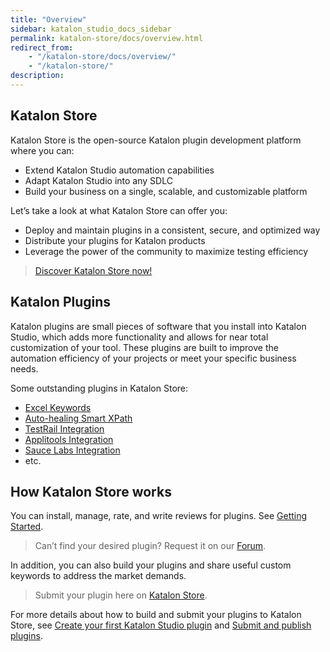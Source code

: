 ```yaml
---
title: "Overview"
sidebar: katalon_studio_docs_sidebar
permalink: katalon-store/docs/overview.html
redirect_from:
    - "/katalon-store/docs/overview/"
    - "/katalon-store/"
description:
---
```

## Katalon Store

Katalon Store is the open-source Katalon plugin development platform where you can:

* Extend Katalon Studio automation capabilities
* Adapt Katalon Studio into any SDLC
* Build your business on a single, scalable, and customizable platform

Let’s take a look at what Katalon Store can offer you:

* Deploy and maintain plugins in a consistent, secure, and optimized way
* Distribute your plugins for Katalon products
* Leverage the power of the community to maximize testing efficiency

> [Discover Katalon Store now!](https://store.katalon.com)

## Katalon Plugins

Katalon plugins are small pieces of software that you install into Katalon Studio, which adds more functionality and allows for near total customization of your tool. These plugins are built to improve the automation efficiency of your projects or meet your specific business needs.

Some outstanding plugins in Katalon Store:

* [Excel Keywords](https://store.katalon.com/product/34/Excel-Keywords)
* [Auto-healing Smart XPath](https://store.katalon.com/product/5/Auto-healing-Smart-XPath)
* [TestRail Integration](https://store.katalon.com/product/13/TestRail-Integration)
* [Applitools Integration](https://store.katalon.com/product/44/Applitools-Integration)
* [Sauce Labs Integration](https://store.katalon.com/product/75/Sauce-Labs-Integration)
* etc.

## How Katalon Store works

You can install, manage, rate, and write reviews for plugins. See [Getting Started](https://docs.katalon.com/katalon-store/docs/user/getting-started.html#ratings-amp-reviews).

> Can’t find your desired plugin? Request it on our [Forum](https://forum.katalon.com/new-topic?category=plugin-platform).

In addition, you can also build your plugins and share useful custom keywords to address the market demands.

> Submit your plugin here on [Katalon Store](https://store.katalon.com/manage/publisher/upload-product).

For more details about how to build and submit your plugins to Katalon Store, see [Create your first Katalon Studio plugin](https://docs.katalon.com/katalon-store/docs/publisher/create-plugin.html) and [Submit and publish plugins](https://docs.katalon.com/katalon-store/docs/publisher/submit-plugin.html).
